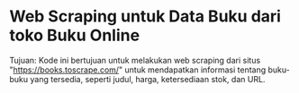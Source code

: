 # Web Scraping untuk Data Buku dari toko Buku Online

Tujuan:
Kode ini bertujuan untuk melakukan web scraping dari situs "https://books.toscrape.com/" untuk mendapatkan informasi tentang buku-buku yang tersedia, seperti judul, harga, ketersediaan stok, dan URL.
